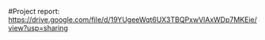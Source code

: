 #Project report: 
https://drive.google.com/file/d/19YUgeeWqt6UX3TBQPxwVlAxWDp7MKEie/view?usp=sharing
